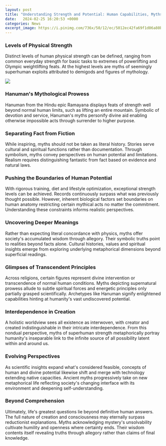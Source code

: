 ```yaml
---
layout: post
title: "Understanding Strength and Potential: Human Capabilities, Myths, and the Divine"
date:   2024-02-25 16:20:53 +0000
categories: News
excerpt_image: https://i.pinimg.com/736x/50/12/ec/5012ec42fa69f1d06a80bd5978970224.jpg
---
```

### Levels of Physical Strength
Distinct levels of human physical strength can be defined, ranging from common everyday strength for basic tasks to extremes of powerlifting and Olympic weightlifting feats. At the highest levels are myths of seemingly superhuman exploits attributed to demigods and figures of mythology.

![](https://i.pinimg.com/736x/50/12/ec/5012ec42fa69f1d06a80bd5978970224.jpg)
### Hanuman's Mythological Prowess  
Hanuman from the Hindu epic Ramayana displays feats of strength well beyond normal human limits, such as lifting an entire mountain. Symbolic of devotion and service, Hanuman's myths personify divine aid enabling otherwise impossible acts through surrender to higher purpose.
### Separating Fact from Fiction
While inspiring, myths should not be taken as literal history. Stories serve cultural and spiritual functions rather than documentation. Through symbolism, myths convey perspectives on human potential and limitations. Realism requires distinguishing fantastic from fact based on evidence and natural laws.
### Pushing the Boundaries of Human Potential
With rigorous training, diet and lifestyle optimization, exceptional strength levels can be achieved. Records continuously surpass what was previously thought possible. However, inherent biological factors set boundaries on human anatomy restricting certain mythical acts no matter the commitment. Understanding these constraints informs realistic perspectives. 
### Uncovering Deeper Meanings  
Rather than expecting literal concordance with physics, myths offer society's accumulated wisdom through allegory. Their symbolic truths point to realities beyond facts alone. Cultural histories, values and spiritual insights emerge from exploring underlying metaphorical dimensions beyond superficial readings.
### Glimpses of Transcendent Principles
Across religions, certain figures represent divine intervention or transcendence of normal human conditions. Myths depicting supernatural prowess allude to subtle spiritual forces and energetic principles only partially grasped scientifically. Archetypes like Hanuman signify enlightened capabilities hinting at humanity's vast undiscovered potential.
### Interdependence in Creation
A holistic worldview sees all existence as interwoven, with creator and created indistinguishable in their intricate interdependence. From this nondual perspective, myths of superhuman strength metaphorically portray humanity's inseparable link to the infinite source of all possibility latent within and around us.
### Evolving Perspectives 
As scientific insights expand what's considered feasible, concepts of human and divine potential likewise shift and merge with technology extending native capacities. Ancient myths progressively take on new metaphorical life reflecting society's changing interface with its environment and deepening self-understanding.
### Beyond Comprehension
Ultimately, life's greatest questions lie beyond definitive human answers. The full nature of creation and consciousness may eternally surpass reductionist explanations. Myths acknowledging mystery's unsolvability cultivate humility and openness where certainty ends. Their wisdom contents itself revealing truths through allegory rather than claims of final knowledge.